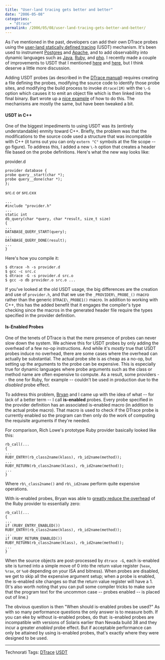 ```yaml
---
title: "User-land tracing gets better and better"
date: "2006-05-08"
categories:
  - "dtrace"
permalink: /2006/05/08/user-land-tracing-gets-better-and-better/
---
```


As I've mentioned in the past, developers can add their own DTrace probes using the [user-land statically defined tracing](http://docs.sun.com/app/docs/doc/817-6223/6mlkidlms?a=view) (USDT) mechanism. It's been used to instrument [Postgres](http://www.sun.com/software/solaris/postgres.jsp) and [Apache](http://daemons.net/~matty/code/apache.html), and to add observability into dynamic languages such as [Java](http://blogs.sun.com/roller/page/kamg?entry=built_in_dtrace_probes_in), [Ruby](http://blogs.sun.com/roller/page/bmc?entry=dtrace_and_ruby), and [php](http://blogs.sun.com/roller/page/bmc?entry=dtrace_and_php). I recently made a couple of improvements to USDT that I mentioned [here](http://www.opensolaris.org/jive/thread.jspa?messageID=23815&#23815) and [here](http://www.opensolaris.org/jive/thread.jspa?messageID=31314), but I think deserve a little more discussion.

Adding USDT probes (as described in the [DTrace manual](http://docs.sun.com/app/docs/doc/817-6223/6mlkidlms?a=view)) requires creating a file defining the probes, modifying the source code to identify those probe sites, and modifying the build process to invoke `dtrace(1M)` with the `\-G` option which causes it to emit an object file which is then linked into the final binary. Bart wrote up a [nice example](http://blogs.sun.com/roller/page/barts?entry=putting_user_defined_dtrace_probe) of how to do this. The mechanisms are mostly the same, but have been tweaked a bit.

#### USDT in C++

One of the biggest impediments to using USDT was its (entirely understandable) enmity toward C++. Briefly, the problem was that the modifications to the source code used a structure that was incompatible with C++ (it turns out you can only `extern "C"` symbols at the file scope -- go figure). To address this, I added a new `\-h` option that creates a header file based on the probe definitions. Here's what the new way looks like:

provider.d

```
provider database {
probe query__start(char *);
probe query__done(char *);
};

```

src.c or src.cxx

```
...
#include "provider.h"
...
static int
db_query(char *query, char *result, size_t size)
{
...
DATABASE_QUERY_START(query);
...
DATABASE_QUERY_DONE(result);
...
}

```

Here's how you compile it:

```
$ dtrace -h -s provider.d
$ gcc -c src.c
$ dtrace -G -s provider.d src.o
$ gcc -o db provider.o src.o ...

```

If you've looked at the old USDT usage, the big differences are the creation and use of `provider.h`, and that we use the `_PROVIDER\_PROBE_()` macro rather than the generic `DTRACE\_PROBE1()` macro. In addition to working with C++, this has the added benefit that it engages the compiler's type checking since the macros in the generated header file require the types specified in the provider definition.

#### Is-Enabled Probes

One of the tenets of DTrace is that the mere presence of probes can never slow down the system. We achieve this for USDT probes by only adding the overhead of a few no-op instructions. And while it's _mostly_ true that USDT probes induce no overhead, there are some cases where the overhead can actually be substantial. The actual probe site is as cheap as a no-op, but setting up the arguments to the probe can be expensive. This is especially true for dynamic languages where probe arguments such as the class or method name are often expensive to compute. As a result, some providers -- the one for Ruby, for example -- couldn't be used in production due to the _disabled_ probe effect.

To address this problem, [Bryan](http://blogs.sun.com/bmc) and I came up with the idea of what -- for lack of a better term -- I call **is-enabled** probes. Every probe specified in the provider definition has an associated is-enabled macro (in addition to the actual probe macro). That macro is used to check if the DTrace probe is currently enabled so the program can then only do the work of computing the requisite arguments if they're needed.

For comparison, Rich Lowe's prototype Ruby provider basically looked like this:

```
rb_call(...
{
...
RUBY_ENTRY(rb_class2name(klass), rb_id2name(method));
...
RUBY_RETURN(rb_class2name(klass), rb_id2name(method));
...
}

```

Where `rb\_class2name()` and `rb\_id2name` perform quite expensive operations.

With is-enabled probes, Bryan was able to [greatly reduce the overhead](http://blogs.sun.com/roller/page/bmc?entry=dtrace_on_rails) of the Ruby provider to essentially zero:

```
rb_call(...
{
...
if (RUBY_ENTRY_ENABLED())
RUBY_ENTRY(rb_class2name(klass), rb_id2name(method));
...
if (RUBY_RETURN_ENABLED())
RUBY_RETURN(rb_class2name(klass), rb_id2name(method));
...
}

```

When the source objects are post-processed by `dtrace -G`, each is-enabled site is turned into a simple move of 0 into the return value register (`%eax`, `%rax`, or `%o0` depending on your ISA and bitness). When probes are disabled, we get to skip all the expensive argument setup; when a probe is enabled, the is-enabled site changes so that the return value register will have a 1. (It's also worth noting that you can pull some compiler tricks to make sure that the program text for the uncommon case -- probes enabled -- is placed out of line.)

The obvious question is then "When should is-enabled probes be used?" As with so many performance questions the only answer is to measure both. If you can eke by without is-enabled probes, do that: is-enabled probes are incompatible with versions of Solaris earlier than Nevada build 38 and they incur a greater _enabled_ probe effect. But if acceptable performance can only be attained by using is-enabled probes, that's exactly where they were designed to be used.

* * *

Technorati Tags: [DTrace](http://technorati.com/tag/DTrace) [USDT](http://technorati.com/tag/USDT)
